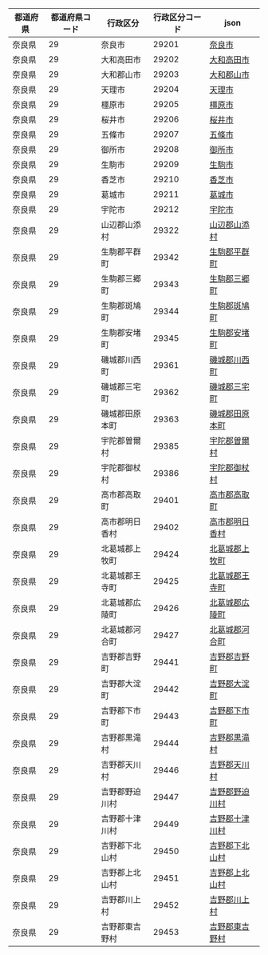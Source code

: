 |  都道府県  | 都道府県コード | 行政区分 | 行政区分コード | json |
|-----------|--------------|--------- |--------------|------|
| 奈良県 | 29 | 奈良市 | 29201 | [奈良市](/geojson/29/29201.json) |
| 奈良県 | 29 | 大和高田市 | 29202 | [大和高田市](/geojson/29/29202.json) |
| 奈良県 | 29 | 大和郡山市 | 29203 | [大和郡山市](/geojson/29/29203.json) |
| 奈良県 | 29 | 天理市 | 29204 | [天理市](/geojson/29/29204.json) |
| 奈良県 | 29 | 橿原市 | 29205 | [橿原市](/geojson/29/29205.json) |
| 奈良県 | 29 | 桜井市 | 29206 | [桜井市](/geojson/29/29206.json) |
| 奈良県 | 29 | 五條市 | 29207 | [五條市](/geojson/29/29207.json) |
| 奈良県 | 29 | 御所市 | 29208 | [御所市](/geojson/29/29208.json) |
| 奈良県 | 29 | 生駒市 | 29209 | [生駒市](/geojson/29/29209.json) |
| 奈良県 | 29 | 香芝市 | 29210 | [香芝市](/geojson/29/29210.json) |
| 奈良県 | 29 | 葛城市 | 29211 | [葛城市](/geojson/29/29211.json) |
| 奈良県 | 29 | 宇陀市 | 29212 | [宇陀市](/geojson/29/29212.json) |
| 奈良県 | 29 | 山辺郡山添村 | 29322 | [山辺郡山添村](/geojson/29/29322.json) |
| 奈良県 | 29 | 生駒郡平群町 | 29342 | [生駒郡平群町](/geojson/29/29342.json) |
| 奈良県 | 29 | 生駒郡三郷町 | 29343 | [生駒郡三郷町](/geojson/29/29343.json) |
| 奈良県 | 29 | 生駒郡斑鳩町 | 29344 | [生駒郡斑鳩町](/geojson/29/29344.json) |
| 奈良県 | 29 | 生駒郡安堵町 | 29345 | [生駒郡安堵町](/geojson/29/29345.json) |
| 奈良県 | 29 | 磯城郡川西町 | 29361 | [磯城郡川西町](/geojson/29/29361.json) |
| 奈良県 | 29 | 磯城郡三宅町 | 29362 | [磯城郡三宅町](/geojson/29/29362.json) |
| 奈良県 | 29 | 磯城郡田原本町 | 29363 | [磯城郡田原本町](/geojson/29/29363.json) |
| 奈良県 | 29 | 宇陀郡曽爾村 | 29385 | [宇陀郡曽爾村](/geojson/29/29385.json) |
| 奈良県 | 29 | 宇陀郡御杖村 | 29386 | [宇陀郡御杖村](/geojson/29/29386.json) |
| 奈良県 | 29 | 高市郡高取町 | 29401 | [高市郡高取町](/geojson/29/29401.json) |
| 奈良県 | 29 | 高市郡明日香村 | 29402 | [高市郡明日香村](/geojson/29/29402.json) |
| 奈良県 | 29 | 北葛城郡上牧町 | 29424 | [北葛城郡上牧町](/geojson/29/29424.json) |
| 奈良県 | 29 | 北葛城郡王寺町 | 29425 | [北葛城郡王寺町](/geojson/29/29425.json) |
| 奈良県 | 29 | 北葛城郡広陵町 | 29426 | [北葛城郡広陵町](/geojson/29/29426.json) |
| 奈良県 | 29 | 北葛城郡河合町 | 29427 | [北葛城郡河合町](/geojson/29/29427.json) |
| 奈良県 | 29 | 吉野郡吉野町 | 29441 | [吉野郡吉野町](/geojson/29/29441.json) |
| 奈良県 | 29 | 吉野郡大淀町 | 29442 | [吉野郡大淀町](/geojson/29/29442.json) |
| 奈良県 | 29 | 吉野郡下市町 | 29443 | [吉野郡下市町](/geojson/29/29443.json) |
| 奈良県 | 29 | 吉野郡黒滝村 | 29444 | [吉野郡黒滝村](/geojson/29/29444.json) |
| 奈良県 | 29 | 吉野郡天川村 | 29446 | [吉野郡天川村](/geojson/29/29446.json) |
| 奈良県 | 29 | 吉野郡野迫川村 | 29447 | [吉野郡野迫川村](/geojson/29/29447.json) |
| 奈良県 | 29 | 吉野郡十津川村 | 29449 | [吉野郡十津川村](/geojson/29/29449.json) |
| 奈良県 | 29 | 吉野郡下北山村 | 29450 | [吉野郡下北山村](/geojson/29/29450.json) |
| 奈良県 | 29 | 吉野郡上北山村 | 29451 | [吉野郡上北山村](/geojson/29/29451.json) |
| 奈良県 | 29 | 吉野郡川上村 | 29452 | [吉野郡川上村](/geojson/29/29452.json) |
| 奈良県 | 29 | 吉野郡東吉野村 | 29453 | [吉野郡東吉野村](/geojson/29/29453.json) |

